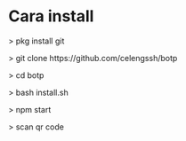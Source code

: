 
<!DOCTYPE html>
<html>
<body>


<h1>Cara install</h1>
<p>> pkg install git</p>
<p>> git clone https://github.com/celengssh/botp</p>
<p>> cd botp</p>
<p>> bash install.sh</p>
<p>> npm start</p>
<p>> scan qr code</p>


</body>
</html>
